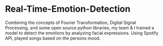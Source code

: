 # Real-Time-Emotion-Detection
Combining the concepts of Fourier Transformation, Digital Signal Processing, and some open source python libraries, my team &amp; I trained a model to detect the emotions by analyzing facial expressions. Using Spotify API, played songs based on the persons mood.
